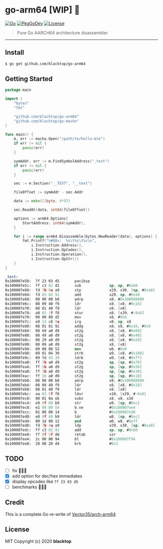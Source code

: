 # go-arm64 [WIP] 🚧

[![Go](https://github.com/blacktop/go-arm64/workflows/Go/badge.svg)](https://github.com/blacktop/go-arm64/actions) [![PkgGoDev](https://pkg.go.dev/badge/blacktop/go-arm64)](https://pkg.go.dev/github.com/blacktop/go-arm64) [![License](http://img.shields.io/:license-mit-blue.svg)](http://doge.mit-license.org)

> Pure Go AARCH64 architecture disassembler

---

## Install

```bash
$ go get github.com/blacktop/go-arm64
```

## Getting Started

```go
package main

import (
	"bytes"
	"fmt"

	"github.com/blacktop/go-arm64"
	"github.com/blacktop/go-macho"
)

func main() {
	m, err := macho.Open("/path/to/hello-mte")
	if err != nil {
		panic(err)
	}

	symAddr, err := m.FindSymbolAddress("_test")
	if err != nil {
		panic(err)
	}

	sec := m.Section("__TEXT", "__text")

	fileOffset := symAddr - sec.Addr

	data := make([]byte, 4*37)

	sec.ReadAt(data, int64(fileOffset))

	options := arm64.Options{
		StartAddress: int64(symAddr),
	}

	for i := range arm64.Disassemble(bytes.NewReader(data), options) {
		fmt.Printf("%#08x:  %s\t%s\t%s\n",
			i.Instruction.Address(),
			i.Instruction.OpCodes(),
			i.Instruction.Operation(),
			i.Instruction.OpStr())
	}
}
```

```nasm
_test:
0x100007e58:  7f 23 03 d5       pacibsp
0x100007e5c:  ff c3 02 d1       sub             sp, sp, #0xb0
0x100007e60:  fd 7b 0a a9       stp             x29, x30, [sp, #0xa0]
0x100007e64:  fd 83 02 91       add             x29, sp, #0xa0
0x100007e68:  08 00 00 b0       adrp            x8, #0x100008000
0x100007e6c:  08 09 40 f9       ldr             x8, [x8, #0x10]
0x100007e70:  08 01 40 f9       ldr             x8, [x8]
0x100007e74:  a8 83 1f f8       stur            x8, [x29, #-0x8]
0x100007e78:  08 00 80 d2       mov             x8, #0x0
0x100007e7c:  e8 13 c8 9a       irg             x8, sp, x8
0x100007e80:  08 01 81 91       addg            x8, x8, #0x10, #0x0
0x100007e84:  08 69 a0 d9       st2g            x8, [x8, #0x60]
0x100007e88:  08 49 a0 d9       st2g            x8, [x8, #0x40]
0x100007e8c:  08 29 a0 d9       st2g            x8, [x8, #0x20]
0x100007e90:  08 09 a0 d9       st2g            x8, [x8]
0x100007e94:  09 00 80 52       mov             w9, #0x0
0x100007e98:  09 01 04 39       strb            w9, [x8, #0x100]
0x100007e9c:  09 fd 43 39       ldrb            w9, [x8, #0xff]
0x100007ea0:  ff 7b a0 d9       st2g            sp, [sp, #0x70]
0x100007ea4:  ff 5b a0 d9       st2g            sp, [sp, #0x50]
0x100007ea8:  ff 3b a0 d9       st2g            sp, [sp, #0x30]
0x100007eac:  ff 1b a0 d9       st2g            sp, [sp, #0x10]
0x100007eb0:  08 00 00 b0       adrp            x8, #0x100008000
0x100007eb4:  08 09 40 f9       ldr             x8, [x8, #0x10]
0x100007eb8:  08 01 40 f9       ldr             x8, [x8]
0x100007ebc:  aa 83 5f f8       ldur            x10, [x29, #-0x8]
0x100007ec0:  08 01 0a eb       subs            x8, x8, x10
0x100007ec4:  e9 0f 00 b9       str             w9, [sp, #0xc]
0x100007ec8:  e1 00 00 54       b.ne            #0x100007ee4
0x100007ecc:  01 00 00 14       b               #0x100007ed0
0x100007ed0:  e8 0f 40 b9       ldr             w8, [sp, #0xc]
0x100007ed4:  00 1d 00 12       and             w0, w8, #0xff
0x100007ed8:  fd 7b 4a a9       ldp             x29, x30, [sp, #0xa0]
0x100007edc:  ff c3 02 91       add             sp, sp, #0xb0
0x100007ee0:  ff 0f 5f d6       retab           xzr
0x100007ee4:  2c 00 00 94       bl              #0x100007f94
0x100007ee8:  20 00 20 d4       brk             #0x1
```

## TODO

- [ ] fix 🐛🐛🐛
- [x] add option for dec/hex immediates
- [x] display opcodes like `7f 23 03 d5`
- [ ] benchmarks 🏃‍♂️💨

## Credit

This is a complete Go re-write of [Vector35/arch-arm64](https://github.com/Vector35/arch-arm64/tree/master/disassembler)

## License

MIT Copyright (c) 2020 **blacktop**
